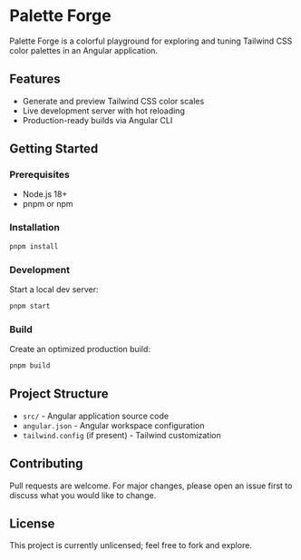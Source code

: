 # Palette Forge

Palette Forge is a colorful playground for exploring and tuning Tailwind CSS color palettes in an Angular application.

## Features
- Generate and preview Tailwind CSS color scales
- Live development server with hot reloading
- Production-ready builds via Angular CLI

## Getting Started
### Prerequisites
- Node.js 18+
- pnpm or npm

### Installation
```bash
pnpm install
```

### Development
Start a local dev server:
```bash
pnpm start
```

### Build
Create an optimized production build:
```bash
pnpm build
```

## Project Structure
- `src/` - Angular application source code
- `angular.json` - Angular workspace configuration
- `tailwind.config` (if present) - Tailwind customization

## Contributing
Pull requests are welcome. For major changes, please open an issue first to discuss what you would like to change.

## License
This project is currently unlicensed; feel free to fork and explore.

